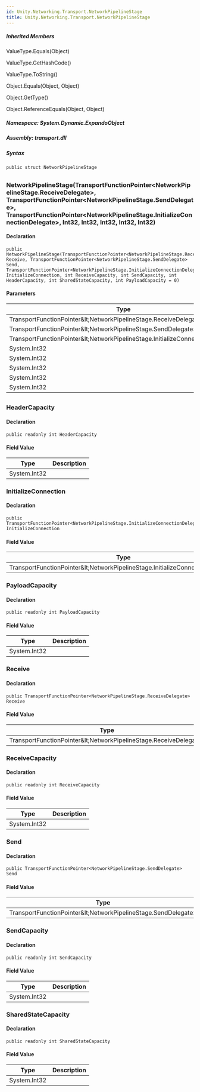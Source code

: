 ```yaml
---  
id: Unity.Networking.Transport.NetworkPipelineStage  
title: Unity.Networking.Transport.NetworkPipelineStage  
---
```


<div class="markdown level0 summary">

</div>

<div class="markdown level0 conceptual">

</div>

<div class="inheritedMembers">

##### Inherited Members

<div>

ValueType.Equals(Object)

</div>

<div>

ValueType.GetHashCode()

</div>

<div>

ValueType.ToString()

</div>

<div>

Object.Equals(Object, Object)

</div>

<div>

Object.GetType()

</div>

<div>

Object.ReferenceEquals(Object, Object)

</div>

</div>

##### **Namespace**: System.Dynamic.ExpandoObject

##### **Assembly**: transport.dll

##### Syntax

``` lang-csharp
public struct NetworkPipelineStage
```

## 

### NetworkPipelineStage(TransportFunctionPointer&lt;NetworkPipelineStage.ReceiveDelegate&gt;, TransportFunctionPointer&lt;NetworkPipelineStage.SendDelegate&gt;, TransportFunctionPointer&lt;NetworkPipelineStage.InitializeConnectionDelegate&gt;, Int32, Int32, Int32, Int32, Int32)

<div class="markdown level1 summary">

</div>

<div class="markdown level1 conceptual">

</div>

#### Declaration

``` lang-csharp
public NetworkPipelineStage(TransportFunctionPointer<NetworkPipelineStage.ReceiveDelegate> Receive, TransportFunctionPointer<NetworkPipelineStage.SendDelegate> Send, TransportFunctionPointer<NetworkPipelineStage.InitializeConnectionDelegate> InitializeConnection, int ReceiveCapacity, int SendCapacity, int HeaderCapacity, int SharedStateCapacity, int PayloadCapacity = 0)
```

#### Parameters

| Type                                                                          | Name                 | Description |
|-------------------------------------------------------------------------------|----------------------|-------------|
| TransportFunctionPointer\&lt;NetworkPipelineStage.ReceiveDelegate&gt;            | Receive              |             |
| TransportFunctionPointer\&lt;NetworkPipelineStage.SendDelegate&gt;               | Send                 |             |
| TransportFunctionPointer\&lt;NetworkPipelineStage.InitializeConnectionDelegate&gt;| InitializeConnection |             |
| System.Int32                                                                  | ReceiveCapacity      |             |
| System.Int32                                                                  | SendCapacity         |             |
| System.Int32                                                                  | HeaderCapacity       |             |
| System.Int32                                                                  | SharedStateCapacity  |             |
| System.Int32                                                                  | PayloadCapacity      |             |

## 

### HeaderCapacity

<div class="markdown level1 summary">

</div>

<div class="markdown level1 conceptual">

</div>

#### Declaration

``` lang-csharp
public readonly int HeaderCapacity
```

#### Field Value

| Type         | Description |
|--------------|-------------|
| System.Int32 |             |

### InitializeConnection

<div class="markdown level1 summary">

</div>

<div class="markdown level1 conceptual">

</div>

#### Declaration

``` lang-csharp
public TransportFunctionPointer<NetworkPipelineStage.InitializeConnectionDelegate> InitializeConnection
```

#### Field Value

| Type                                                                          | Description |
|-------------------------------------------------------------------------------|-------------|
| TransportFunctionPointer\&lt;NetworkPipelineStage.InitializeConnectionDelegate&gt; |             |

### PayloadCapacity

<div class="markdown level1 summary">

</div>

<div class="markdown level1 conceptual">

</div>

#### Declaration

``` lang-csharp
public readonly int PayloadCapacity
```

#### Field Value

| Type         | Description |
|--------------|-------------|
| System.Int32 |             |

### Receive

<div class="markdown level1 summary">

</div>

<div class="markdown level1 conceptual">

</div>

#### Declaration

``` lang-csharp
public TransportFunctionPointer<NetworkPipelineStage.ReceiveDelegate> Receive
```

#### Field Value

| Type                                                             | Description |
|------------------------------------------------------------------|-------------|
| TransportFunctionPointer\&lt;NetworkPipelineStage.ReceiveDelegate&gt; |             |

### ReceiveCapacity

<div class="markdown level1 summary">

</div>

<div class="markdown level1 conceptual">

</div>

#### Declaration

``` lang-csharp
public readonly int ReceiveCapacity
```

#### Field Value

| Type         | Description |
|--------------|-------------|
| System.Int32 |             |

### Send

<div class="markdown level1 summary">

</div>

<div class="markdown level1 conceptual">

</div>

#### Declaration

``` lang-csharp
public TransportFunctionPointer<NetworkPipelineStage.SendDelegate> Send
```

#### Field Value

| Type                                                          | Description |
|---------------------------------------------------------------|-------------|
| TransportFunctionPointer\&lt;NetworkPipelineStage.SendDelegate&gt; |             |

### SendCapacity

<div class="markdown level1 summary">

</div>

<div class="markdown level1 conceptual">

</div>

#### Declaration

``` lang-csharp
public readonly int SendCapacity
```

#### Field Value

| Type         | Description |
|--------------|-------------|
| System.Int32 |             |

### SharedStateCapacity

<div class="markdown level1 summary">

</div>

<div class="markdown level1 conceptual">

</div>

#### Declaration

``` lang-csharp
public readonly int SharedStateCapacity
```

#### Field Value

| Type         | Description |
|--------------|-------------|
| System.Int32 |             |
